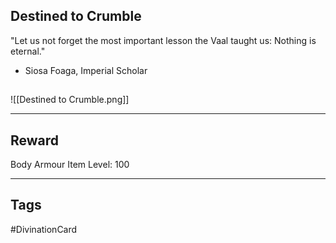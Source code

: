 ## Destined to Crumble
"Let us not forget the most important lesson the Vaal taught us:
Nothing is eternal."
- Siosa Foaga, Imperial Scholar
## 
![[Destined to Crumble.png]]

---
## Reward
Body Armour
Item Level: 100

---
## Tags
#DivinationCard